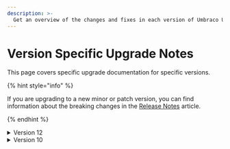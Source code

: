 ```yaml
---
description: >-
  Get an overview of the changes and fixes in each version of Umbraco UI Builder.
---
```


# Version Specific Upgrade Notes

This page covers specific upgrade documentation for specific versions.

{% hint style="info" %}

If you are upgrading to a new minor or patch version, you can find information about the breaking changes in the [Release Notes](../release-notes.md) article.

{% endhint %}

<details>

<summary>Version 12</summary>

Version 12 is the initial release of the Umbraco UI Builder product. It contains a number of breaking changes from the previous, Konstrukt product.

See the [Migrate from Konstrukt to Umbraco UI Builder guide](../upgrading/migrating-from-konstrukt-to-umbraco-ui-builder.md) for full details.

</details>

<details>

<summary>Version 10</summary>

Version 10 is the initial Long-term support (LTS) release of the Umbraco UI Builder product. It contains a number of breaking changes from the previous, Konstrukt product.

See the [Migrate from Konstrukt to Umbraco UI Builder guide](../upgrading/migrating-from-konstrukt-to-umbraco-ui-builder.md) for full details.

</details>
